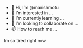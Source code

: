 - 👋 Hi, I’m @manishmotu
- 👀 I’m interested in ...
- 🌱 I’m currently learning ...
- 💞️ I’m looking to collaborate on ...
- 📫 How to reach me ...

<!---
manishmotu/manishmotu is a ✨ special ✨ repository because its `README.md` (this file) appears on your GitHub profile.
You can click the Preview link to take a look at your changes.
--->
Im so tired right now
